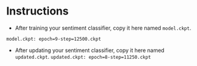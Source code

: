 # Instructions

- After training your sentiment classifier, copy it here named `model.ckpt`.

`model.ckpt: epoch=9-step=12500.ckpt`
- After updating your sentiment classifier, copy it here named `updated.ckpt`.
`updated.ckpt: epoch=8-step=11250.ckpt`